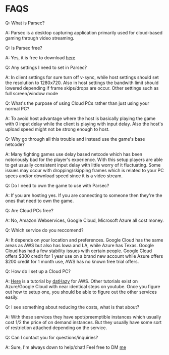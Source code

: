 # FAQS



Q: What is Parsec? 

A: Parsec is a desktop capturing application primarily used for cloud-based gaming through video streaming. 


Q: Is Parsec free?

A: Yes, it is free to download [here](https://parsecgaming.com/downloads/)

Q: Any settings I need to set in Parsec?

A: In client settings for sure turn off v-sync, while host settings should set the resolution to 1280x720. Also in host settings the bandwith limit should lowered depending if frame skips/drops are occur. Other settings such as full screen/window mode  


Q: What's the purpose of using Cloud PCs rather than just using your normal PC?

A: To avoid host advantage where the host is basically playing the game with 0 input delay while the client is playing with input delay. Also the host's upload speed might not be strong enough to host.


Q: Why go through all this trouble and instead use the game's base netcode?

A: Many fighting games use delay based netcode which has been notoriously bad for the player's experience. With this setup players are able to get usually consistent input delay with little worry of it fluctuating. Some issues may occur with dropping/skipping frames which is related to your PC specs and/or download speed since it is a video stream.    


Q: Do I need to own the game to use with Parsec?

A: If you are hosting yes. If you are connecting to someone then they're the ones that need to own the game.


Q: Are Cloud PCs free?

A: No, Amazon Webservices, Google Cloud, Microsoft Azure all cost money.


Q: Which service do you reccomend? 


A: It depends on your location and preferences. Google Cloud has the same areas as AWS but also has Iowa and LA, while Azure has Texas. Google Cloud has had a few stability issues with certain people. Google Cloud offers $300 credit for 1 year use on a brand new account while Azure offers $200 credit for 1 month use, AWS has no known free trial offers. 


Q: How do I set up a Cloud PC?


A: [Here](https://www.youtube.com/watch?v=QLyTBHJY7jM) is a tutorial by [datHazy](https://twitter.com/datHazy)  for AWS. Other tutorials exist on Azure/Google Cloud with near identical steps on youtube. Once you figure out how to setup one, you should be able to figure out the other services easily. 


Q: I see something about reducing the costs, what is that about?


A: With these services they have spot/preemptible instances which usually cost 1/2 the price of on demand instances. But they usually have some sort of restriction attached depending on the service. 

Q: Can I contact you for questions/inquiries?

A: Sure, I'm always down to help/chat! Feel free to DM [me](https://twitter.com/Jason_GameDev)
